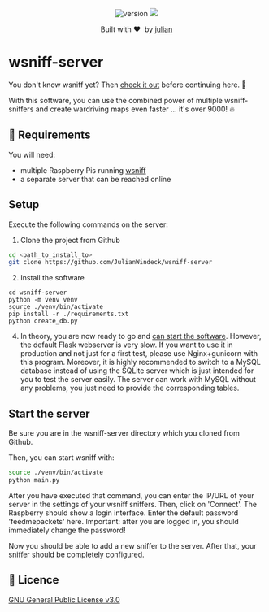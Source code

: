 <p align="center">
  
  <p align="center">
    <img alt="version" src="https://img.shields.io/badge/version-1.4-brightgreen?style=for-the-badge&labelColor=6d6157" />
    <img src="https://img.shields.io/badge/uses-python3-brightgreen?style=for-the-badge&logo=python&logoColor=white&labelColor=6d6157" />
  </p>
  <div align="center">Built with ❤️&nbsp; by <a href="https://github.com/JulianWindeck">julian</a></div>
</p>

# wsniff-server 
You don't know wsniff yet? Then [check it out](https://github.com/JulianWindeck/wsniff) before continuing here. 🌱

With this software, you can use the combined power of multiple wsniff-sniffers and create wardriving maps even faster ... it's over 9000! 🔥
 
## 📝 Requirements
You will need:
- multiple Raspberry Pis running [wsniff](https://github.com/JulianWindeck/wsniff)
- a separate server that can be reached online 

## Setup 
Execute the following commands on the server:

1. Clone the project from Github
```sh
cd <path_to_install_to>
git clone https://github.com/JulianWindeck/wsniff-server
```
2. Install the software 
```
cd wsniff-server
python -m venv venv
source ./venv/bin/activate
pip install -r ./requirements.txt
python create_db.py
```

4. In theory, you are now ready to go and [can start the software](#start-wsniff).
However, the default Flask webserver is very slow. If you want to use it in production and not just for a first test, 
please use Nginx+gunicorn with this program. 
Moreover, it is highly recommended to switch to a MySQL database instead of using the SQLite server which is just intended for
you to test the server easily. The server can work with MySQL without any problems, you just need to provide the corresponding tables.

## Start the server
Be sure you are in the wsniff-server directory which you cloned from Github.

Then, you can start wsniff with:
```sh
source ./venv/bin/activate
python main.py
```
After you have executed that command, you can enter the IP/URL of your server in the settings of your wsniff sniffers.
Then, click on 'Connect'. The Raspberry should show a login interface. Enter the default password 'feedmepackets' here.
Important: after you are logged in, you should immediately change the password!

Now you should be able to add a new sniffer to the server. After that, your sniffer should be completely configured.

## 📖 Licence
[GNU General Public License v3.0](https://github.com/JulianWindeck/wsniff/blob/main/LICENSE.md)
